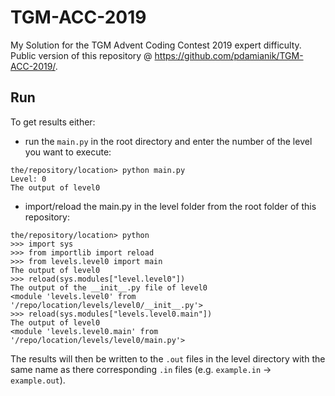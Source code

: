 # TGM-ACC-2019
My Solution for the TGM Advent Coding Contest 2019 expert difficulty. Public version of this repository @ https://github.com/pdamianik/TGM-ACC-2019/.

## Run
To get results either:
 - run the `main.py` in the root directory and enter the number of the level you want to execute:
 
 ```
 the/repository/location> python main.py
 Level: 0
 The output of level0
 ```
 
 - import/reload the main.py in the level folder from the root folder of this repository:
 
 ```
 the/repository/location> python
 >>> import sys
 >>> from importlib import reload
 >>> from levels.level0 import main
 The output of level0
 >>> reload(sys.modules["level.level0"])
 The output of the __init__.py file of level0
 <module 'levels.level0' from '/repo/location/levels/level0/__init__.py'>
 >>> reload(sys.modules["levels.level0.main"])
 The output of level0
 <module 'levels.level0.main' from '/repo/location/levels/level0/main.py'>
 ```
 
The results will then be written to the `.out` files in the level directory with the same name as there corresponding `.in` files (e.g. `example.in` -> `example.out`).

